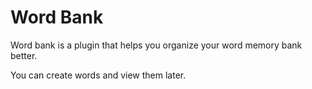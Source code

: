 # Word Bank

Word bank is a plugin that helps you organize your word memory bank better.



You can create words and view them later.
